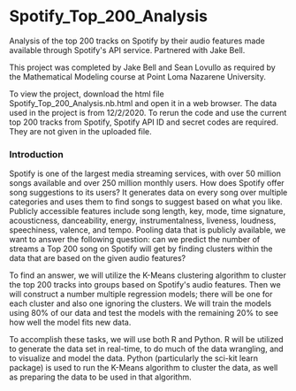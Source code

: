 # Spotify_Top_200_Analysis
Analysis of the top 200 tracks on Spotify by their audio features made available through Spotify's API service. Partnered with Jake Bell.

This project was completed by Jake Bell and Sean Lovullo as required by the Mathematical Modeling course at Point Loma Nazarene University.

To view the project, download the html file Spotify_Top_200_Analysis.nb.html and open it in a web browser. The data used in the project is from 12/2/2020. To rerun the code and use the current top 200 tracks from Spotify, Spotify API ID and secret codes are required. They are not given in the uploaded file.  

### Introduction
Spotify is one of the largest media streaming services, with over 50 million songs available and over 250 million monthly users. How does Spotify offer song suggestions to its users? It generates data on every song over multiple categories and uses them to find songs to suggest based on what you like. Publicly accessible features include song length, key, mode, time signature, acousticness, danceability, energy, instrumentalness, liveness, loudness, speechiness, valence, and tempo. Pooling data that is publicly available, we want to answer the following question: can we predict the number of streams a Top 200 song on Spotify will get by finding clusters within the data that are based on the given audio features?  

To find an answer, we will utilize the K-Means clustering algorithm to cluster the top 200 tracks into groups based on Spotify's audio features. Then we will construct a number multiple regression models; there will be one for each cluster and also one ignoring the clusters. We will train the models using 80% of our data and test the models with the remaining 20% to see how well the model fits new data.  
 
To accomplish these tasks, we will use both R and Python. R will be utilized to generate the data set in real-time, to do much of the data wrangling, and to visualize and model the data. Python (particularly the sci-kit learn package) is used to run the K-Means algorithm to cluster the data, as well as preparing the data to be used in that algorithm.  
